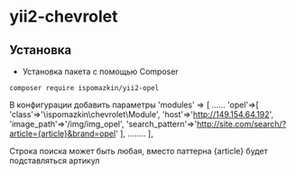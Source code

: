 yii2-chevrolet
=================



Установка
------------------
* Установка пакета с помощью Composer
```
composer require ispomazkin/yii2-opel
```


В конфигурации добавить параметры
    'modules' => [
        ......
        'opel'=>[
            'class'=>'\ispomazkin\chevrolet\Module',
            'host'=>'http://149.154.64.192',
            'image_path'=>'/img/img_opel',
            'search_pattern'=>'http://site.com/search/?article={article}&brand=opel'
        ],
        ........
    ],

Строка поиска может быть любая, вместо паттерна {article}
будет подставляться артикул

